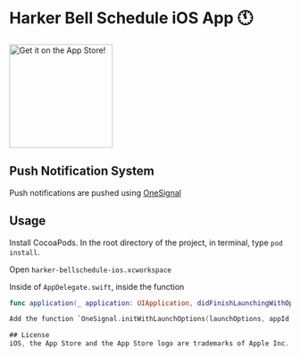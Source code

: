 # Harker Bell Schedule iOS App :clock11:

<a href="https://goo.gl/rrk7mV">
    <img alt="Get it on the App Store!" src="https://upload.wikimedia.org/wikipedia/commons/3/3c/Download_on_the_App_Store_Badge.svg" width="185px"/>
</a>

## Push Notification System

Push notifications are pushed using [OneSignal](https://onesignal.com/)

## Usage
Install CocoaPods. In the root directory of the project, in terminal, type
`pod install`.

Open `harker-bellschedule-ios.xcworkspace`

Inside of `AppDelegate.swift`, inside the function
```swift
func application(_ application: UIApplication, didFinishLaunchingWithOptions launchOptions: [UIApplicationLaunchOptionsKey: Any]?) -> Bool {}```

Add the function `OneSignal.initWithLaunchOptions(launchOptions, appId: "your-app-id")`, with the app key that OneSignal provides you for the project.

## License
iOS, the App Store and the App Store logo are trademarks of Apple Inc.

